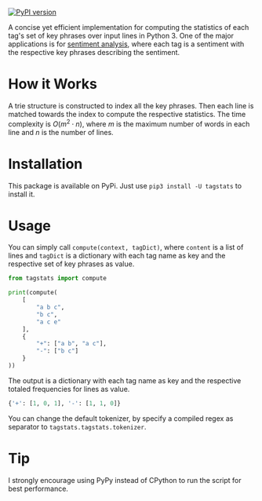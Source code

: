 [![PyPI version](https://badge.fury.io/py/tagstats.svg)](https://badge.fury.io/py/tagstats)

A concise yet efficient implementation for computing the statistics of each tag's set of key phrases over input lines in Python 3.
One of the major applications is for [sentiment analysis](https://en.wikipedia.org/wiki/Sentiment_analysis), where each tag is a sentiment with the respective key phrases describing the sentiment.

# How it Works

A trie structure is constructed to index all the key phrases. Then each line is matched towards the index to compute the respective statistics.
The time complexity is $O(m^2 \cdot n)$, where $m$ is the maximum number of words in each line and $n$ is the number of lines.

# Installation

This package is available on PyPi. Just use `pip3 install -U tagstats` to install it.

# Usage

You can simply call `compute(context, tagDict)`, where `content` is a list of lines and `tagDict` is a dictionary with each tag name as key and the respective set of key phrases as value.

``` python
from tagstats import compute

print(compute(
    [
        "a b c",
        "b c",
        "a c e"
    ],
    {
        "+": ["a b", "a c"],
        "-": ["b c"]
    }
))
```

The output is a dictionary with each tag name as key and the respective totaled frequencies for lines as value.
``` python
{'+': [1, 0, 1], '-': [1, 1, 0]}
```

You can change the default tokenizer, by specify a compiled regex as separator to `tagstats.tagstats.tokenizer`.

# Tip

I strongly encourage using PyPy instead of CPython to run the script for best performance.
